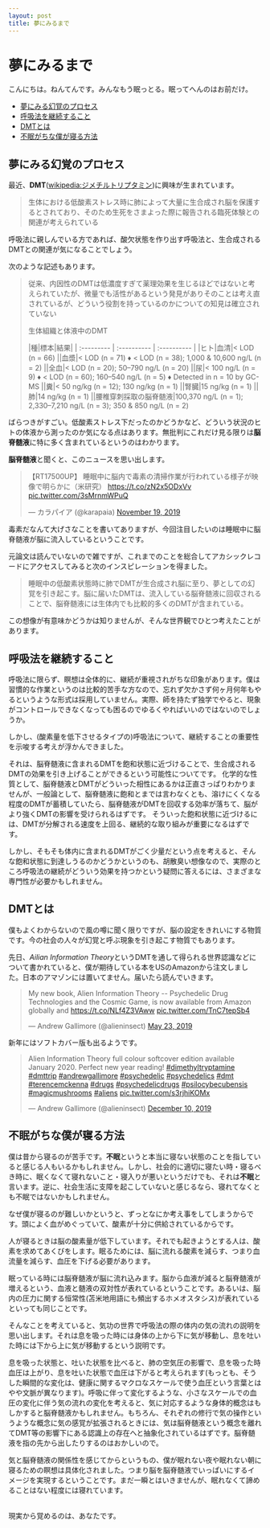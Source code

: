 ```yaml
---
layout: post
title: 夢にみるまで
---
```


# 夢にみるまで


こんにちは。ねんてんです。みんなもう眠っとる。眠ってへんのはお前だけ。

<!-- TOC -->

- [夢にみる幻覚のプロセス](#夢にみる幻覚のプロセス)
- [呼吸法を継続すること](#呼吸法を継続すること)
- [DMTとは](#dmtとは)
- [不眠がちな僕が寝る方法](#不眠がちな僕が寝る方法)

<!-- /TOC -->

## 夢にみる幻覚のプロセス

最近、**DMT**([wikipedia:ジメチルトリプタミン](https://ja.wikipedia.org/wiki/%E3%82%B8%E3%83%A1%E3%83%81%E3%83%AB%E3%83%88%E3%83%AA%E3%83%97%E3%82%BF%E3%83%9F%E3%83%B3))に興味が生まれています。

>生体における低酸素ストレス時に肺によって大量に生合成され脳を保護するとされており、そのため生死をさまよった際に報告される臨死体験との関連が考えられている

呼吸法に親しんでいる方であれば、酸欠状態を作り出す呼吸法と、生合成されるDMTとの関連が気になることでしょう。

次のような記述もあります。

>従来、内因性のDMTは低濃度すぎて薬理効果を生じるほどではないと考えられていたが、微量でも活性があるという発見がありそのことは考え直されているが、どういう役割を持っているのかについての知見は確立されていない
>
>生体組織と体液中のDMT
>
>|種|標本|結果|
| :--------- | :---------- | :---------- |
|ヒト|血清|< LOD (n = 66)
||血漿|< LOD (n = 71)  ♦  < LOD (n = 38); 1,000 & 10,600 ng/L (n = 2)
||全血|< LOD (n = 20); 50–790 ng/L (n = 20)
||尿|< 100 ng/L (n = 9)  ♦  < LOD (n = 60); 160–540 ng/L (n = 5)  ♦  Detected in n = 10 by GC-MS
||糞|< 50 ng/kg (n = 12); 130 ng/kg (n = 1)
||腎臓|15 ng/kg (n = 1)
||肺|14 ng/kg (n = 1)
||腰椎穿刺採取の脳脊髄液|100,370 ng/L (n = 1); 2,330–7,210 ng/L (n = 3); 350 & 850 ng/L (n = 2)

ばらつきがすごい。低酸素ストレス下だったのかどうかなど、どういう状況のヒトの体液から測ったのか気になる点はあります。無批判にこれだけ見る限りは**脳脊髄液**に特に多く含まれているというのはわかります。

**脳脊髄液**と聞くと、このニュースを思い出します。

<blockquote class="twitter-tweet"><p lang="ja" dir="ltr">【RT17500UP】 睡眠中に脳内で毒素の清掃作業が行われている様子が映像で明らかに（米研究） <a href="https://t.co/zN2x5ODxVv">https://t.co/zN2x5ODxVv</a> <a href="https://t.co/3sMrnmWPuQ">pic.twitter.com/3sMrnmWPuQ</a></p>&mdash; カラパイア (@karapaia) <a href="https://twitter.com/karapaia/status/1196669473211568128?ref_src=twsrc%5Etfw">November 19, 2019</a></blockquote> <script async src="https://platform.twitter.com/widgets.js" charset="utf-8"></script>

毒素だなんて大げさなことを書いてありますが、今回注目したいのは睡眠中に脳脊髄液が脳に流入しているということです。

元論文は読んでいないので雑ですが、これまでのことを総合してアカシックレコードにアクセスしてみると次のインスピレーションを得ました。

>睡眠中の低酸素状態時に肺でDMTが生合成され脳に至り、夢としての幻覚を引き起こす。脳に届いたDMTは、流入している脳脊髄液に回収されることで、脳脊髄液には生体内でも比較的多くのDMTが含まれている。

この想像が有意味かどうかは知りませんが、そんな世界観でひとつ考えたことがあります。

## 呼吸法を継続すること
 
呼吸法に限らず、瞑想は全体的に、継続が重視されがちな印象があります。僕は習慣的な作業というのは比較的苦手な方なので、忘れず欠かさず何ヶ月何年もやるというような形式は採用していません。実際、師を持たず独学でやると、現象がコントロールできなくなっても困るのでゆるくやればいいのではないのでしょうか。

しかし、(酸素量を低下させるタイプの)呼吸法について、継続することの重要性を示唆する考えが浮かんできました。

それは、脳脊髄液に含まれるDMTを飽和状態に近づけることで、生合成されるDMTの効果を引き上げることができるという可能性についてです。
化学的な性質として、脳脊髄液とDMTがどういった相性にあるかは正直さっぱりわかりませんが、一般論として、脳脊髄液に飽和とまでは言わなくとも、溶けにくくなる程度のDMTが蓄積していたら、脳脊髄液がDMTを回収する効率が落ちて、脳がより強くDMTの影響を受けられるはずです。
そういった飽和状態に近づけるには、DMTが分解される速度を上回る、継続的な取り組みが重要になるはずです。

しかし、そもそも体内に含まれるDMTがごく少量だという点を考えると、そんな飽和状態に到達しうるのかどうかというのも、胡散臭い想像なので、実際のところ呼吸法の継続がどういう効果を持つかという疑問に答えるには、さまざまな専門性が必要かもしれません。

## DMTとは

僕もよくわからないので風の噂に聞く限りですが、脳の設定をきれいにする物質です。今の社会の人々が幻覚と呼ぶ現象を引き起こす物質でもあります。

先日、*Ailian Information Theory*というDMTを通して得られる世界認識などについて書かれていると、僕が期待している本をUSのAmazonから注文しました。日本のアマゾンには置いてません。届いたら読んでいきます。

<blockquote class="twitter-tweet"><p lang="en" dir="ltr">My new book, Alien Information Theory -- Psychedelic Drug Technologies and the Cosmic Game, is now available from Amazon globally and <a href="https://t.co/NLf4Z3VAww">https://t.co/NLf4Z3VAww</a> <a href="https://t.co/TnC7tepSb4">pic.twitter.com/TnC7tepSb4</a></p>&mdash; Andrew Gallimore (@alieninsect) <a href="https://twitter.com/alieninsect/status/1131380950196080641?ref_src=twsrc%5Etfw">May 23, 2019</a></blockquote> <script async src="https://platform.twitter.com/widgets.js" charset="utf-8"></script>

新年にはソフトカバー版も出るようです。

<blockquote class="twitter-tweet"><p lang="en" dir="ltr">Alien Information Theory full colour softcover edition available January 2020. Perfect new year reading! <a href="https://twitter.com/hashtag/dimethyltryptamine?src=hash&amp;ref_src=twsrc%5Etfw">#dimethyltryptamine</a> <a href="https://twitter.com/hashtag/dmttrip?src=hash&amp;ref_src=twsrc%5Etfw">#dmttrip</a> <a href="https://twitter.com/hashtag/andrewgallimore?src=hash&amp;ref_src=twsrc%5Etfw">#andrewgallimore</a> <a href="https://twitter.com/hashtag/psychedelic?src=hash&amp;ref_src=twsrc%5Etfw">#psychedelic</a> <a href="https://twitter.com/hashtag/psychedelics?src=hash&amp;ref_src=twsrc%5Etfw">#psychedelics</a> <a href="https://twitter.com/hashtag/dmt?src=hash&amp;ref_src=twsrc%5Etfw">#dmt</a> <a href="https://twitter.com/hashtag/terencemckenna?src=hash&amp;ref_src=twsrc%5Etfw">#terencemckenna</a> <a href="https://twitter.com/hashtag/drugs?src=hash&amp;ref_src=twsrc%5Etfw">#drugs</a> <a href="https://twitter.com/hashtag/psychedelicdrugs?src=hash&amp;ref_src=twsrc%5Etfw">#psychedelicdrugs</a> <a href="https://twitter.com/hashtag/psilocybecubensis?src=hash&amp;ref_src=twsrc%5Etfw">#psilocybecubensis</a> <a href="https://twitter.com/hashtag/magicmushrooms?src=hash&amp;ref_src=twsrc%5Etfw">#magicmushrooms</a> <a href="https://twitter.com/hashtag/aliens?src=hash&amp;ref_src=twsrc%5Etfw">#aliens</a> <a href="https://t.co/s3rjhiKOMx">pic.twitter.com/s3rjhiKOMx</a></p>&mdash; Andrew Gallimore (@alieninsect) <a href="https://twitter.com/alieninsect/status/1204392267294724096?ref_src=twsrc%5Etfw">December 10, 2019</a></blockquote> <script async src="https://platform.twitter.com/widgets.js" charset="utf-8"></script>

## 不眠がちな僕が寝る方法

僕は昔から寝るのが苦手です。**不眠**というと本当に寝ない状態のことを指していると感じる人もいるかもしれません。しかし、社会的に適切に寝たい時・寝るべき時に、眠くなくて寝れないこと・寝入りが悪いというだけでも、それは**不眠**と言います。逆に、社会生活に支障を起こしていないと感じるなら、寝れてなくとも不眠ではないかもしれません。

なぜ僕が寝るのが難しいかというと、ずっとなにか考え事をしてしまうからです。頭によく血がめぐっていて、酸素が十分に供給されているからです。

人が寝るときは脳の酸素量が低下しています。それでも起きようとする人は、酸素を求めてあくびをします。眠るためには、脳に流れる酸素を減らす、つまり血流量を減らす、血圧を下げる必要があります。

眠っている時には脳脊髄液が脳に流れ込みます。脳から血液が減ると脳脊髄液が増えるという、血液と髄液の双対性が表れているということです。あるいは、脳内の圧力に関する恒常性(苫米地用語にも頻出するホメオスタシス)が表れているといっても同じことです。

そんなことを考えていると、気功の世界で呼吸法の際の体内の気の流れの説明を思い出します。それは息を吸った時には身体の上から下に気が移動し、息を吐いた時には下から上に気が移動するという説明です。

息を吸った状態と、吐いた状態を比べると、肺の空気圧の影響で、息を吸った時血圧は上がり、息を吐いた状態で血圧は下がると考えられます(もっとも、そうした瞬間的な変化は、健康に関するマクロなスケールで使う血圧という言葉とはやや文脈が異なります)。呼吸に伴って変化するような、小さなスケールでの血圧の変化に伴う気の流れの変化を考えると、気に対応するような身体的概念はもしかすると脳脊髄液かもしれません。もちろん、それぞれの修行で気の操作というような概念に気の感覚が拡張されるときには、気は脳脊髄液という概念を離れてDMT等の影響下にある認識上の存在へと抽象化されているはずです。脳脊髄液を指の先から出したりするのはおかしいので。

気と脳脊髄液の関係性を感じてからというもの、僕が眠れない夜や眠れない朝に寝るための瞑想は具体化されました。つまり脳を脳脊髄液でいっぱいにするイメージを実現するということです。まだ一瞬とはいきませんが、眠れなくて諦めることはない程度には寝れています。

<br/>現実から覚めるのは、あなたです。
